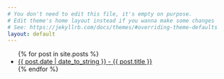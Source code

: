 ```yaml
---
# You don't need to edit this file, it's empty on purpose.
# Edit theme's home layout instead if you wanna make some changes
# See: https://jekyllrb.com/docs/themes/#overriding-theme-defaults
layout: default
---
```


<ul>
  {% for post in site.posts %}
    <li>
       <a href="{{ post.url }}">{{ post.date |  date_to_string }} - {{ post.title }}</a>
    </li>
  {% endfor %}
</ul>
